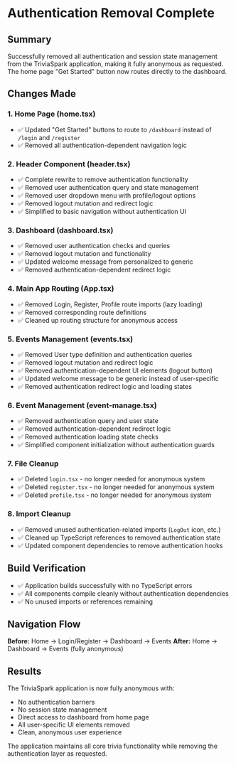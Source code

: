 # Authentication Removal Complete

## Summary
Successfully removed all authentication and session state management from the TriviaSpark application, making it fully anonymous as requested. The home page "Get Started" button now routes directly to the dashboard.

## Changes Made

### 1. Home Page (home.tsx)
- ✅ Updated "Get Started" buttons to route to `/dashboard` instead of `/login` and `/register`
- ✅ Removed all authentication-dependent navigation logic

### 2. Header Component (header.tsx)
- ✅ Complete rewrite to remove authentication functionality
- ✅ Removed user authentication query and state management
- ✅ Removed user dropdown menu with profile/logout options
- ✅ Removed logout mutation and redirect logic
- ✅ Simplified to basic navigation without authentication UI

### 3. Dashboard (dashboard.tsx)
- ✅ Removed user authentication checks and queries
- ✅ Removed logout mutation and functionality
- ✅ Updated welcome message from personalized to generic
- ✅ Removed authentication-dependent redirect logic

### 4. Main App Routing (App.tsx)
- ✅ Removed Login, Register, Profile route imports (lazy loading)
- ✅ Removed corresponding route definitions
- ✅ Cleaned up routing structure for anonymous access

### 5. Events Management (events.tsx)
- ✅ Removed User type definition and authentication queries
- ✅ Removed logout mutation and redirect logic
- ✅ Removed authentication-dependent UI elements (logout button)
- ✅ Updated welcome message to be generic instead of user-specific
- ✅ Removed authentication redirect logic and loading states

### 6. Event Management (event-manage.tsx)
- ✅ Removed authentication query and user state
- ✅ Removed authentication-dependent redirect logic
- ✅ Removed authentication loading state checks
- ✅ Simplified component initialization without authentication guards

### 7. File Cleanup
- ✅ Deleted `login.tsx` - no longer needed for anonymous system
- ✅ Deleted `register.tsx` - no longer needed for anonymous system  
- ✅ Deleted `profile.tsx` - no longer needed for anonymous system

### 8. Import Cleanup
- ✅ Removed unused authentication-related imports (`LogOut` icon, etc.)
- ✅ Cleaned up TypeScript references to removed authentication state
- ✅ Updated component dependencies to remove authentication hooks

## Build Verification
- ✅ Application builds successfully with no TypeScript errors
- ✅ All components compile cleanly without authentication dependencies
- ✅ No unused imports or references remaining

## Navigation Flow
**Before:** Home → Login/Register → Dashboard → Events
**After:** Home → Dashboard → Events (fully anonymous)

## Results
The TriviaSpark application is now fully anonymous with:
- No authentication barriers
- No session state management
- Direct access to dashboard from home page
- All user-specific UI elements removed
- Clean, anonymous user experience

The application maintains all core trivia functionality while removing the authentication layer as requested.
